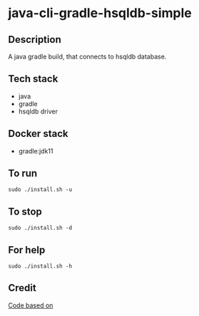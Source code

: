 # java-cli-gradle-hsqldb-simple

## Description
A java gradle build, that connects to hsqldb
database.

## Tech stack
- java
- gradle
- hsqldb driver

## Docker stack
- gradle:jdk11

## To run
`sudo ./install.sh -u`

## To stop
`sudo ./install.sh -d`

## For help
`sudo ./install.sh -h`

## Credit
[Code based on](https://www.tutorialspoint.com/hsqldb/index.htm)
